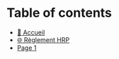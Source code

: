 # Table of contents

* [🏢 Accueil](README.md)
* [🌐 Règlement HRP](reglement-hrp.md)
* [Page 1](page-1.md)
